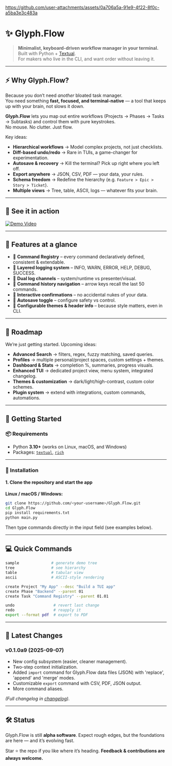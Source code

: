 https://github.com/user-attachments/assets/0a706a5a-91e9-4f22-8f0c-a5ba3e3c483a  

# ✨ Glyph.Flow

> **Minimalist, keyboard-driven workflow manager in your terminal.**  
> Built with Python + [Textual](https://github.com/Textualize/textual).  
> For makers who live in the CLI, and want order without leaving it.  

---

## ⚡ Why Glyph.Flow?

Because you don’t need *another* bloated task manager.  
You need something **fast, focused, and terminal-native** — a tool that keeps up with your brain, not slows it down.

**Glyph.Flow** lets you map out entire workflows (Projects → Phases → Tasks → Subtasks) and control them with pure keystrokes.  
No mouse. No clutter. Just flow.  

Key ideas:
- **Hierarchical workflows** → Model complex projects, not just checklists.
- **Diff-based undo/redo** → Rare in TUIs, a game-changer for experimentation.
- **Autosave & recovery** → Kill the terminal? Pick up right where you left off.
- **Export anywhere** → JSON, CSV, PDF — your data, your rules.
- **Schema freedom** → Redefine the hierarchy (e.g. `Feature > Epic > Story > Ticket`).
- **Multiple views** → Tree, table, ASCII, logs — whatever fits your brain.  

---

## 🎥 See it in action

[![Demo Video](https://img.shields.io/badge/▶-Watch%20the%20demo-red)](https://github.com/user-attachments/assets/0a706a5a-91e9-4f22-8f0c-a5ba3e3c483a)

---

## 🧩 Features at a glance

- 🔹 **Command Registry** – every command declaratively defined, consistent & extendable.  
- 🔹 **Layered logging system** – INFO, WARN, ERROR, HELP, DEBUG, SUCCESS.  
- 🔹 **Dual log channels** – system/runtime vs presenter/visual.  
- 🔹 **Command history navigation** – arrow keys recall the last 50 commands.  
- 🔹 **Interactive confirmations** – no accidental nukes of your data.  
- 🔹 **Autosave toggle** – configure safety vs control.  
- 🔹 **Configurable themes & header info** – because style matters, even in CLI.  

---

## 🧭 Roadmap

We’re just getting started. Upcoming ideas:

- **Advanced Search** → filters, regex, fuzzy matching, saved queries.  
- **Profiles** → multiple personal/project spaces, custom settings + themes.  
- **Dashboard & Stats** → completion %, summaries, progress visuals.  
- **Enhanced TUI** → dedicated project view, menu system, integrated changelog.  
- **Themes & customization** → dark/light/high-contrast, custom color schemes.  
- **Plugin system** → extend with integrations, custom commands, automations.  

---

## 🚀 Getting Started

### 📦 Requirements
- Python **3.10+** (works on Linux, macOS, and Windows)
- Packages: [`textual`](https://github.com/Textualize/textual), [`rich`](https://github.com/Textualize/rich)

---

### 🔽 Installation

#### 1. Clone the repository and start the app
**Linux / macOS / Windows:**
```bash
git clone https://github.com/<your-username>/Glyph.Flow.git
cd Glyph.Flow
pip install requirements.txt
python main.py

```

Then type commands directly in the input field (see examples below).

---

## 💻 Quick Commands

```bash
sample              # generate demo tree
tree                # see hierarchy
table               # tabular view
ascii               # ASCII-style rendering

create Project "My App" --desc "Build a TUI app"  
create Phase "Backend" --parent 01  
create Task "Command Registry" --parent 01.01  

undo                 # revert last change
redo                 # reapply it
export --format pdf  # export to PDF
```

---

## 📜 Latest Changes

### v0.1.0a9 (2025-09-07)
- New config subsystem (easier, cleaner management).
- Two-step context initialization.
- Added `import` command for Glyph.Flow data files (JSON) with 'replace', 'append' and 'merge' modes.
- Customizable `export` command with CSV, PDF, JSON output.
- More command aliases.

*(Full changelog in [changelog](CHANGELOG.md)).*

---

## 🛠 Status

Glyph.Flow is still **alpha software**.
Expect rough edges, but the foundations are here — and it’s evolving fast.

Star ⭐ the repo if you like where it’s heading.
**Feedback & contributions are always welcome.**
